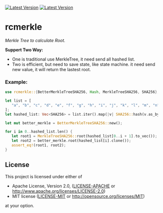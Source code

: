 [![Latest Version](https://img.shields.io/badge/crates.io-v0.1.1-green.svg)](https://crates.io/crates/rcmerkle)
[![Latest Version](https://img.shields.io/badge/docs.rs-v0.1.1-blue.svg)](https://docs.rs/crate/rcmerkle)

# rcmerkle
*Merkle Tree to calculate Root.*

**Suppert Two Way:**

- One is traditional use MerkleTree, it need send all hashed list.
- Two is efficient, but need to save state, like state machine. it need send new value, it will return the lastest root.

### Example:
```rust
use rcmerkle::{BetterMerkleTreeSHA256, Hash, MerkleTreeSHA256, SHA256};

let list = [
   "a", "b", "c", "d", "e", "f", "g", "h", "i", "j", "k", "l", "m", "n",
];
let hashed_list: Vec<SHA256> = list.iter().map(|v| SHA256::hash(v.as_bytes())).collect();

let mut better_merkle = BetterMerkleTreeSHA256::new();

for i in 0..hashed_list.len() {
   let root1 = MerkleTreeSHA256::root(hashed_list[0..i + 1].to_vec());
   let root2 = better_merkle.root(hashed_list[i].clone());
   assert_eq!(root1, root2);
}
```

## License

This project is licensed under either of

 * Apache License, Version 2.0, ([LICENSE-APACHE](LICENSE-APACHE) or
   http://www.apache.org/licenses/LICENSE-2.0)
 * MIT license ([LICENSE-MIT](LICENSE-MIT) or
   http://opensource.org/licenses/MIT)

at your option.

